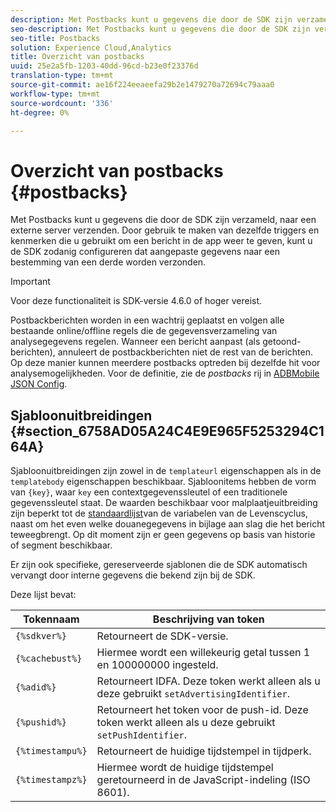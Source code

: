```yaml
---
description: Met Postbacks kunt u gegevens die door de SDK zijn verzameld, naar een externe server verzenden. Door gebruik te maken van dezelfde triggers en kenmerken die u gebruikt om een bericht in de app weer te geven, kunt u de SDK zodanig configureren dat aangepaste gegevens naar een bestemming van een derde worden verzonden.
seo-description: Met Postbacks kunt u gegevens die door de SDK zijn verzameld, naar een externe server verzenden. Door gebruik te maken van dezelfde triggers en kenmerken die u gebruikt om een bericht in de app weer te geven, kunt u de SDK zodanig configureren dat aangepaste gegevens naar een bestemming van een derde worden verzonden.
seo-title: Postbacks
solution: Experience Cloud,Analytics
title: Overzicht van postbacks
uuid: 25e2a5fb-1203-40dd-96cd-b23e0f23376d
translation-type: tm+mt
source-git-commit: ae16f224eeaeefa29b2e1479270a72694c79aaa0
workflow-type: tm+mt
source-wordcount: '336'
ht-degree: 0%

---
```



# Overzicht van postbacks {#postbacks}

Met Postbacks kunt u gegevens die door de SDK zijn verzameld, naar een externe server verzenden. Door gebruik te maken van dezelfde triggers en kenmerken die u gebruikt om een bericht in de app weer te geven, kunt u de SDK zodanig configureren dat aangepaste gegevens naar een bestemming van een derde worden verzonden.

>[!IMPORTANT]
>
>Voor deze functionaliteit is SDK-versie 4.6.0 of hoger vereist.

Postbackberichten worden in een wachtrij geplaatst en volgen alle bestaande online/offline regels die de gegevensverzameling van analysegegevens regelen. Wanneer een bericht aanpast (als getoond-berichten), annuleert de postbackberichten niet de rest van de berichten. Op deze manier kunnen meerdere postbacks optreden bij dezelfde hit voor analysemogelijkheden. Voor de definitie, zie de *postbacks* rij in [ADBMobile JSON Config](/help/ios/configuration/json-config/json-config.md).

## Sjabloonuitbreidingen {#section_6758AD05A24C4E9E965F5253294C164A}

Sjabloonuitbreidingen zijn zowel in de `templateurl` eigenschappen als in de `templatebody` eigenschappen beschikbaar. Sjabloonitems hebben de vorm van `{key}`, waar `key` een contextgegevenssleutel of een traditionele gegevenssleutel staat. De waarden beschikbaar voor malplaatjeuitbreiding zijn beperkt tot de [standaardlijst](/help/ios/metrics.md)van de variabelen van de Levenscyclus, naast om het even welke douanegegevens in bijlage aan slag die het bericht teweegbrengt. Op dit moment zijn er geen gegevens op basis van historie of segment beschikbaar.

Er zijn ook specifieke, gereserveerde sjablonen die de SDK automatisch vervangt door interne gegevens die bekend zijn bij de SDK.

Deze lijst bevat:

| Tokennaam | Beschrijving van token |
|--- |--- |
| `{%sdkver%}` | Retourneert de SDK-versie. |
| `{%cachebust%}` | Hiermee wordt een willekeurig getal tussen 1 en 100000000 ingesteld. |
| `{%adid%}` | Retourneert IDFA. Deze token werkt alleen als u deze gebruikt `setAdvertisingIdentifier`. |
| `{%pushid%}` | Retourneert het token voor de push-id. Deze token werkt alleen als u deze gebruikt `setPushIdentifier`. |
| `{%timestampu%}` | Retourneert de huidige tijdstempel in tijdperk. |
| `{%timestampz%}` | Hiermee wordt de huidige tijdstempel geretourneerd in de JavaScript-indeling (ISO 8601). |